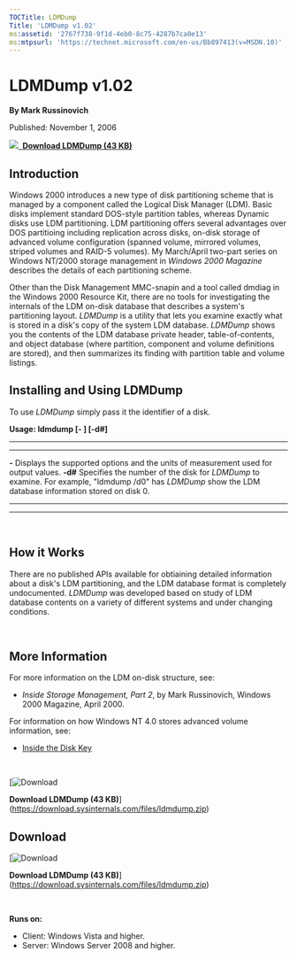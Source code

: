 ```yaml
--- 
TOCTitle: LDMDump
Title: 'LDMDump v1.02'
ms:assetid: '2767f738-9f1d-4eb0-8c75-4287b7ca0e13'
ms:mtpsurl: 'https://technet.microsoft.com/en-us/Bb897413(v=MSDN.10)'
---
```


LDMDump v1.02
=============

**By Mark Russinovich**

Published: November 1, 2006

[![](/media/landing/sysinternals/download_sm.png)
 **Download LDMDump (43
KB)**](https://download.sysinternals.com/files/ldmdump.zip)


## Introduction

Windows 2000 introduces a new type of disk partitioning scheme that is
managed by a component called the Logical Disk Manager (LDM). Basic
disks implement standard DOS-style partition tables, whereas Dynamic
disks use LDM partitioning. LDM partitioning offers several advantages
over DOS partitioing including replication across disks, on-disk storage
of advanced volume configuration (spanned volume, mirrored volumes,
striped volumes and RAID-5 volumes). My March/April two-part series on
Windows NT/2000 storage management in *Windows 2000 Magazine* describes
the details of each partitioning scheme.

Other than the Disk Management MMC-snapin and a tool called dmdiag in
the Windows 2000 Resource Kit, there are no tools for investigating the
internals of the LDM on-disk database that describes a system's
partitioning layout. *LDMDump* is a utility that lets you examine
exactly what is stored in a disk's copy of the system LDM database.
*LDMDump* shows you the contents of the LDM database private header,
table-of-contents, and object database (where partition, component and
volume definitions are stored), and then summarizes its finding with
partition table and volume listings.  

## Installing and Using LDMDump

To use *LDMDump* simply pass it the identifier of a disk.

**Usage: ldmdump \[- \] \[-d\#\]**

 
---------- 
---------------------------------------------------------------------------------------------------------------------------------------------------------
  **-**      Displays the supported options and the units of measurement used for output values.
  **-d\#**   Specifies the number of the disk for *LDMDump* to examine. For example, "ldmdump /d0" has *LDMDump* show the LDM database information stored on disk 0.
 
---------- 
---------------------------------------------------------------------------------------------------------------------------------------------------------

 

## How it Works

There are no published APIs available for obtiaining detailed
information about a disk's LDM partitioning, and the LDM database format
is completely undocumented. *LDMDump* was developed based on study of
LDM database contents on a variety of different systems and under
changing conditions.

 

## More Information

For more information on the LDM on-disk structure, see:

-   *Inside Storage Management, Part 2*, by Mark Russinovich, Windows
    2000 Magazine, April 2000.

For information on how Windows NT 4.0 stores advanced volume
information, see:

-   [Inside the Disk Key](https://technet.microsoft.com/a55d8f75-a003-43d9-abce-599c0235fcbc)

 

[![Download](/media/landing/sysinternals/download_sm.png "Download")
  
**Download LDMDump (43
KB)**](https://download.sysinternals.com/files/ldmdump.zip)


<div class="RightAdRail">

<div>


## Download

  

[![Download](/media/landing/sysinternals/download_sm.png "Download")
  
**Download LDMDump (43
KB)**](https://download.sysinternals.com/files/ldmdump.zip)

 

**Runs on:**

-   Client: Windows Vista and higher.
-   Server: Windows Server 2008 and higher.



